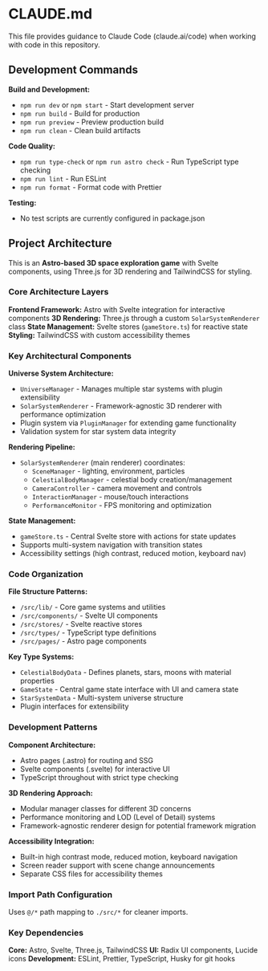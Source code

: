 # CLAUDE.md

This file provides guidance to Claude Code (claude.ai/code) when working with code in this repository.

## Development Commands

**Build and Development:**
- `npm run dev` or `npm start` - Start development server
- `npm run build` - Build for production  
- `npm run preview` - Preview production build
- `npm run clean` - Clean build artifacts

**Code Quality:**
- `npm run type-check` or `npm run astro check` - Run TypeScript type checking
- `npm run lint` - Run ESLint
- `npm run format` - Format code with Prettier

**Testing:**
- No test scripts are currently configured in package.json

## Project Architecture

This is an **Astro-based 3D space exploration game** with Svelte components, using Three.js for 3D rendering and TailwindCSS for styling.

### Core Architecture Layers

**Frontend Framework:** Astro with Svelte integration for interactive components
**3D Rendering:** Three.js through a custom `SolarSystemRenderer` class
**State Management:** Svelte stores (`gameStore.ts`) for reactive state
**Styling:** TailwindCSS with custom accessibility themes

### Key Architectural Components

**Universe System Architecture:**
- `UniverseManager` - Manages multiple star systems with plugin extensibility
- `SolarSystemRenderer` - Framework-agnostic 3D renderer with performance optimization
- Plugin system via `PluginManager` for extending game functionality
- Validation system for star system data integrity

**Rendering Pipeline:**
- `SolarSystemRenderer` (main renderer) coordinates:
  - `SceneManager` - lighting, environment, particles
  - `CelestialBodyManager` - celestial body creation/management  
  - `CameraController` - camera movement and controls
  - `InteractionManager` - mouse/touch interactions
  - `PerformanceMonitor` - FPS monitoring and optimization

**State Management:**
- `gameStore.ts` - Central Svelte store with actions for state updates
- Supports multi-system navigation with transition states
- Accessibility settings (high contrast, reduced motion, keyboard nav)

### Code Organization

**File Structure Patterns:**
- `/src/lib/` - Core game systems and utilities
- `/src/components/` - Svelte UI components  
- `/src/stores/` - Svelte reactive stores
- `/src/types/` - TypeScript type definitions
- `/src/pages/` - Astro page components

**Key Type Systems:**
- `CelestialBodyData` - Defines planets, stars, moons with material properties
- `GameState` - Central game state interface with UI and camera state
- `StarSystemData` - Multi-system universe structure
- Plugin interfaces for extensibility

### Development Patterns

**Component Architecture:**
- Astro pages (.astro) for routing and SSG
- Svelte components (.svelte) for interactive UI
- TypeScript throughout with strict type checking

**3D Rendering Approach:**
- Modular manager classes for different 3D concerns
- Performance monitoring and LOD (Level of Detail) systems
- Framework-agnostic renderer design for potential framework migration

**Accessibility Integration:**
- Built-in high contrast mode, reduced motion, keyboard navigation
- Screen reader support with scene change announcements
- Separate CSS files for accessibility themes

### Import Path Configuration

Uses `@/*` path mapping to `./src/*` for cleaner imports.

### Key Dependencies

**Core:** Astro, Svelte, Three.js, TailwindCSS
**UI:** Radix UI components, Lucide icons
**Development:** ESLint, Prettier, TypeScript, Husky for git hooks